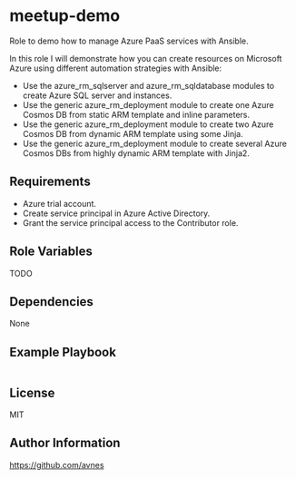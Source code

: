 # meetup-demo

Role to demo how to manage Azure PaaS services with Ansible.

In this role I will demonstrate how you can create resources on Microsoft Azure using different automation strategies with Ansible:

* Use the azure_rm_sqlserver and azure_rm_sqldatabase modules to create Azure SQL server and instances.
* Use the generic azure_rm_deployment module to create one Azure Cosmos DB from static ARM template and inline parameters.
* Use the generic azure_rm_deployment module to create two Azure Cosmos DB from dynamic ARM template using some Jinja.
* Use the generic azure_rm_deployment module to create several Azure Cosmos DBs from highly dynamic ARM template with Jinja2.

## Requirements

* Azure trial account.
* Create service principal in Azure Active Directory.
* Grant the service principal access to the Contributor role.

## Role Variables

TODO

## Dependencies

None

## Example Playbook

```yaml

```

## License

MIT

## Author Information

<https://github.com/avnes>
